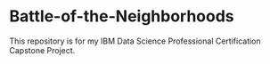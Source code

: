 # Battle-of-the-Neighborhoods
This repository is for my IBM Data Science Professional Certification Capstone Project.
